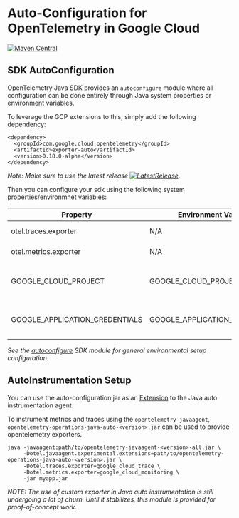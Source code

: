 # Auto-Configuration for OpenTelemetry in Google Cloud

[![Maven Central][maven-image]][maven-url]

## SDK AutoConfiguration

OpenTelemetry Java SDK provides an `autoconfigure` module where all configuration can be done entirely through Java system properties or environment variables.

To leverage the GCP extensions to this, simply add the following dependency:

```
<dependency>
  <groupId>com.google.cloud.opentelemetry</groupId>
  <artifactId>exporter-auto</artifactId>
  <version>0.18.0-alpha</version>
</dependency>
```

*Note: Make sure to use the latest release [![LatestRelease][maven-image]][maven-url].*

Then you can configure your sdk using the following system properties/environmnet variables:

| Property | Environment Variable | Value | Description |
| -------- | -------------------- | ----- | ----------- |
| otel.traces.exporter | N/A | google_cloud_trace | The exporter for traces. |
| otel.metrics.exporter | N/A | google_cloud_monitoring | The exporter for metrics. |
| GOOGLE_CLOUD_PROJECT | GOOGLE_CLOUD_PROJECT | autodiscovered | The project_id to report metrics/traces againt. |
| GOOGLE_APPLICATION_CREDENTIALS | GOOGLE_APPLICATION_CREDENTIALS | autodiscovered | Credentials to use when talking to GCP APIs. |

*See the [autoconfigure][autooconf] SDK module for general environmental setup configuration.*


## AutoInstrumentation Setup

You can use the auto-configuration jar as an [Extension][auto-extensions] to the Java auto instrumentation agent.

To instrument metrics and traces using the `opentelemetry-javaagent`, `opentelemetry-operations-java-auto-<version>.jar` can be used to provide opentelemetry exporters.

```
java -javaagent:path/to/opentelemetry-javaagent-<version>-all.jar \
     -Dotel.javaagent.experimental.extensions=path/to/opentelemetry-operations-java-auto-<version>.jar \
     -Dotel.traces.exporter=google_cloud_trace \
     -Dotel.metrics.exporter=google_cloud_monitoring \
     -jar myapp.jar
```


*NOTE: The use of custom exporter in Java auto instrumentation is still undergoing a lot of churn.  Until it stabilizes, this module is provided for proof-of-concept work.*

[autooconf]: https://github.com/open-telemetry/opentelemetry-java/tree/main/sdk-extensions/autoconfigure
[auto-extensions]: https://github.com/open-telemetry/opentelemetry-java-instrumentation/blob/main/examples/extension/README.md
[maven-image]: https://maven-badges.herokuapp.com/maven-central/com.google.cloud.opentelemetry/exporter-auto/badge.svg
[maven-url]: https://maven-badges.herokuapp.com/maven-central/com.google.cloud.opentelemetry/exporter-auto

